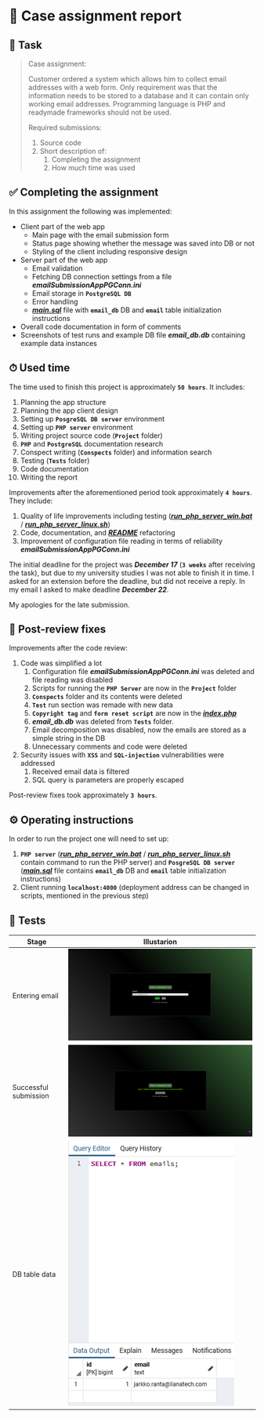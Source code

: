 # 📨 Case assignment report

## 📄 Task

>Case assignment:
>
>Customer ordered a system which allows him to collect email
>addresses with a web form. Only requirement was that the
>information needs to be stored to a database and it can contain
>only working email addresses. Programming language is PHP and
>readymade frameworks should not be used.
>
>Required submissions:
>
>1. Source code
>2. Short description of:
>    1. Completing the assignment
>    2. How much time was used

## ✅ Completing the assignment

In this assignment the following was implemented:

- Client part of the web app
  - Main page with the email submission form
  - Status page showing whether the message was saved into DB or not
  - Styling of the client including responsive design
- Server part of the web app
  - Email validation
  - Fetching DB connection settings from a file ***emailSubmissionAppPGConn.ini***
  - Email storage in **`PostgreSQL DB`**
  - Error handling
  - [***main.sql***](Project/sql/main.sql) file with **`email_db`** DB and **`email`** table initialization instructions
- Overall code documentation in form of comments
- Screenshots of test runs and example DB file ***email_db.db*** containing example data instances

## ⏱ Used time

The time used to finish this project is approximately **`50 hours`**. It includes:

1. Planning the app structure
2. Planning the app client design
3. Setting up **`PosgreSQL DB server`** environment
4. Setting up **`PHP server`** environment
5. Writing project source code (**`Project`** folder)
6. **`PHP`** and **`PostgreSQL`** documentation research
7. Conspect writing (**`Conspects`** folder) and information search
8. Testing (**`Tests`** folder)
9. Code documentation
10. Writing the report

Improvements after the aforementioned period took approximately **`4 hours`**. They include:

1. Quality of life improvements including testing ([***run_php_server_win.bat***](Project/run_php_server_win.bat) / [***run_php_server_linux.sh***](Project/sh/run_php_server_linux.sh))
2. Code, documentation, and [***README***](README.md) refactoring
3. Improvement of configuration file reading in terms of reliability ***emailSubmissionAppPGConn.ini***

The initial deadline for the project was ***December 17*** (**`3 weeks`** after receiving the task), but due to my university studies I was not able to finish it in time. I asked for an extension before the deadline, but did not receive a reply. In my email I asked to make deadline ***December 22***.

My apologies for the late submission.

## 💬 Post-review fixes

Improvements after the code review:

1. Code was simplified a lot
   1. Configuration file ***emailSubmissionAppPGConn.ini*** was deleted and file reading was disabled
   2. Scripts for running the **`PHP Server`** are now in the **`Project`** folder
   3. **`Conspects`** folder and its contents were deleted
   4. **`Test`** run section was remade with new data
   5. **`Copyright tag`** and **`form reset script`** are now in the [***index.php***](Project/index.php)
   6. ***email_db.db*** was deleted from **`Tests`** folder.
   7. Email decomposition was disabled, now the emails are stored as a simple string in the DB
   8. Unnecessary comments and code were deleted
2. Security issues with **`XSS`** and **`SQL-injection`** vulnerabilities were addressed
   1. Received email data is filtered
   2. SQL query is parameters are properly escaped

Post-review fixes took approximately **`3 hours`**.

## ⚙️ Operating instructions

In order to run the project one will need to set up:

1. **`PHP server`** ([***run_php_server_win.bat***](Project/run_php_server_win.bat) / [***run_php_server_linux.sh***](Project/run_php_server_linux.sh) contain command to run the PHP server) and **`PosgreSQL DB server`** ([***main.sql***](Project/sql/main.sql) file contains **`email_db`** DB and **`email`** table initialization instructions)
2. Client running **`localhost:4000`** (deployment address can be changed in scripts, mentioned in the previous step)

## 🧪 Tests

Stage                 | Illustarion
--------------------- | -------------------------------------
Entering email        | ![Entering email](Tests/1.png)
Successful submission | ![Successful submission](Tests/2.png)
DB table data         | ![DB table data](Tests/3.png)
